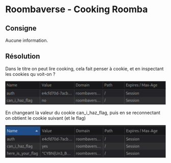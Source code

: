 # Roombaverse - Cooking Roomba

## Consigne

Aucune information.

## Résolution

Dans le titre on peut lire cooking, cela fait penser à cookie, et en inspectant les cookies qu voit-on ?

![screenshot.png](screenshot.png)

En changeant la valeur du cookie can_i_haz_flag, puis en se reconnectant on obtient le cookie suivant (et le flag)

![screenshot2.png](screenshot2.png)
